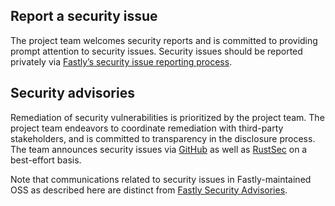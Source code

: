 ## Report a security issue

The project team welcomes security reports and is committed to providing prompt attention to security issues. Security issues should be reported privately via [Fastly’s security issue reporting process](https://www.fastly.com/security/report-security-issue).

## Security advisories

Remediation of security vulnerabilities is prioritized by the project team. The project team endeavors to coordinate remediation with third-party stakeholders, and is committed to transparency in the disclosure process. The team announces security issues via [GitHub](https://github.com/fanout/p-8/releases) as well as [RustSec](https://rustsec.org/advisories/) on a best-effort basis.

Note that communications related to security issues in Fastly-maintained OSS as described here are distinct from [Fastly Security Advisories](https://www.fastly.com/security-advisories).
